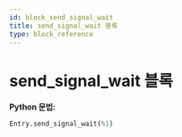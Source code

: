 ```yaml
---
id: block_send_signal_wait
title: send_signal_wait 블록
type: block_reference
---
```


# send_signal_wait 블록

**Python 문법:**
```python
Entry.send_signal_wait(%1)
```

